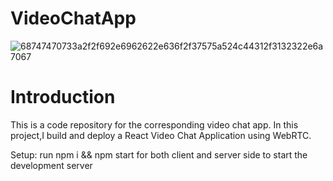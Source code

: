 # VideoChatApp
![68747470733a2f2f692e6962622e636f2f37575a524c44312f3132322e6a7067](https://user-images.githubusercontent.com/65002182/158021914-5aae6e99-c485-4b3d-9df4-d5a2e35b016f.jpg)

# Introduction

This is a code repository for the corresponding video chat app.
In this project,I build and deploy a React Video Chat Application using WebRTC.

Setup:
run npm i && npm start for both client and server side to start the development server

